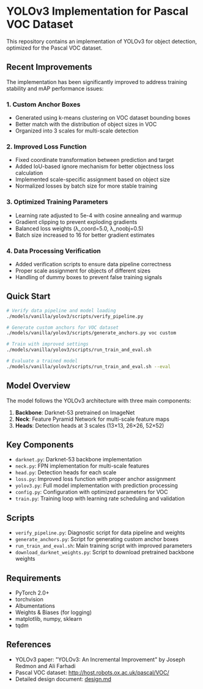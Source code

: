 # YOLOv3 Implementation for Pascal VOC Dataset

This repository contains an implementation of YOLOv3 for object detection, optimized for the Pascal VOC dataset.

## Recent Improvements

The implementation has been significantly improved to address training stability and mAP performance issues:

### 1. Custom Anchor Boxes
- Generated using k-means clustering on VOC dataset bounding boxes
- Better match with the distribution of object sizes in VOC
- Organized into 3 scales for multi-scale detection

### 2. Improved Loss Function
- Fixed coordinate transformation between prediction and target
- Added IoU-based ignore mechanism for better objectness loss calculation
- Implemented scale-specific assignment based on object size
- Normalized losses by batch size for more stable training

### 3. Optimized Training Parameters
- Learning rate adjusted to 5e-4 with cosine annealing and warmup
- Gradient clipping to prevent exploding gradients
- Balanced loss weights (λ_coord=5.0, λ_noobj=0.5)
- Batch size increased to 16 for better gradient estimates

### 4. Data Processing Verification
- Added verification scripts to ensure data pipeline correctness
- Proper scale assignment for objects of different sizes
- Handling of dummy boxes to prevent false training signals

## Quick Start

```bash
# Verify data pipeline and model loading
./models/vanilla/yolov3/scripts/verify_pipeline.py

# Generate custom anchors for VOC dataset
./models/vanilla/yolov3/scripts/generate_anchors.py voc custom

# Train with improved settings
./models/vanilla/yolov3/scripts/run_train_and_eval.sh

# Evaluate a trained model
./models/vanilla/yolov3/scripts/run_train_and_eval.sh --eval
```

## Model Overview

The model follows the YOLOv3 architecture with three main components:
1. **Backbone**: Darknet-53 pretrained on ImageNet
2. **Neck**: Feature Pyramid Network for multi-scale feature maps
3. **Heads**: Detection heads at 3 scales (13×13, 26×26, 52×52)

## Key Components
- `darknet.py`: Darknet-53 backbone implementation
- `neck.py`: FPN implementation for multi-scale features
- `head.py`: Detection heads for each scale
- `loss.py`: Improved loss function with proper anchor assignment
- `yolov3.py`: Full model implementation with prediction processing
- `config.py`: Configuration with optimized parameters for VOC
- `train.py`: Training loop with learning rate scheduling and validation

## Scripts
- `verify_pipeline.py`: Diagnostic script for data pipeline and weights
- `generate_anchors.py`: Script for generating custom anchor boxes
- `run_train_and_eval.sh`: Main training script with improved parameters
- `download_darknet_weights.py`: Script to download pretrained backbone weights

## Requirements
- PyTorch 2.0+
- torchvision
- Albumentations
- Weights & Biases (for logging)
- matplotlib, numpy, sklearn
- tqdm

## References
- YOLOv3 paper: "YOLOv3: An Incremental Improvement" by Joseph Redmon and Ali Farhadi
- Pascal VOC dataset: http://host.robots.ox.ac.uk/pascal/VOC/
- Detailed design document: [design.md](../../doc/yolov3/design.md)